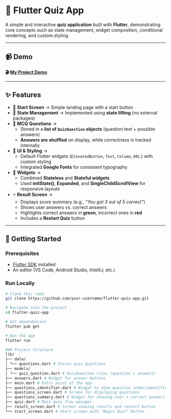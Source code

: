 # 🎯 Flutter Quiz App  

A simple and interactive **quiz application** built with **Flutter**, demonstrating core concepts such as state management, widget composition, conditional rendering, and custom styling.  

---

## 📹 Demo  

**🎬 [My Project Demo](./demo/quiz-demo.gif)**

---

## ✨ Features  

- 📌 **Start Screen** → Simple landing page with a start button  
- 🔄 **State Management** → Implemented using **state lifting** (no external packages)  
- 📝 **MCQ Questions** →  
  - Stored in a **list of `QuizQuestion` objects** (question text + possible answers)  
  - **Answers are shuffled** on display, while correctness is tracked internally  
- 🎨 **UI & Styling** →  
  - Default Flutter widgets (`ElevatedButton`, `Text`, `Column`, etc.) with custom styling  
  - Integrated **Google Fonts** for consistent typography  
- 🧩 **Widgets** →  
  - Combined **Stateless** and **Stateful widgets**  
  - Used **initState()**, **Expanded**, and **SingleChildScrollView** for responsive layouts  
- ⚡ **Result Screen** →  
  - Displays score summary (e.g., *“You got 3 out of 5 correct”*)  
  - Shows user answers vs. correct answers  
  - Highlights correct answers in **green**, incorrect ones in **red**  
  - Includes a **Restart Quiz** button  

---

## 🚀 Getting Started  

### Prerequisites  
- [Flutter SDK](https://docs.flutter.dev/get-started/install) installed  
- An editor (VS Code, Android Studio, IntelliJ, etc.)  

### Run Locally  
```bash
# Clone this repo
git clone https://github.com/your-username/flutter-quiz-app.git

# Navigate into the project
cd flutter-quiz-app

# Get dependencies
flutter pub get

# Run the app
flutter run

### Project Structure 
lib/
├── data/
│ └── questions.dart # Stores quiz questions
├── models/
│ └── quiz_question.dart # QuizQuestion class (question + answers)
├── answers.dart # Widget for answer buttons
├── main.dart # Entry point of the app
├── questions_identifier.dart # Widget to show question index/identifier
├── questions_screen.dart # Screen for displaying questions
├── questions_summary.dart # Widget for showing user + correct answers
├── quiz.dart # Main quiz flow manager
├── result_screen.dart # Screen showing results and restart button
└── start_screen.dart # Start screen with "Begin Quiz" button



